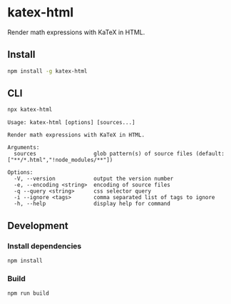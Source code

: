 # katex-html

Render math expressions with KaTeX in HTML.

## Install

```bash
npm install -g katex-html
```

## CLI

```bash
npx katex-html
```

```
Usage: katex-html [options] [sources...]

Render math expressions with KaTeX in HTML.

Arguments:
  sources                  glob pattern(s) of source files (default: ["**/*.html","!node_modules/**"])

Options:
  -V, --version            output the version number
  -e, --encoding <string>  encoding of source files
  -q --query <string>      css selector query
  -i --ignore <tags>       comma separated list of tags to ignore
  -h, --help               display help for command
```

## Development

### Install dependencies

```
npm install
```

### Build

```
npm run build
```
